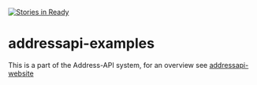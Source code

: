 [![Stories in Ready](https://badge.waffle.io/codeforkansascity/addressapi-examples.png?label=ready&title=Ready)](https://waffle.io/codeforkansascity/addressapi-examples)
# addressapi-examples

This is a part of the Address-API system, for an overview see [addressapi-website](https://github.com/codeforkansascity/addressapi-website)
